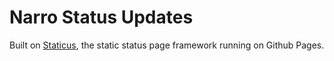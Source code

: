 # Narro Status Updates

Built on [Staticus][0], the static status page framework running on Github Pages.

[0]: https://github.com/NarroApp/staticus
